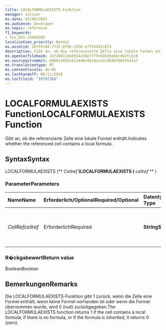 ```yaml
---
title: LOCALFORMULAEXISTS-Funktion
manager: soliver
ms.date: 03/09/2015
ms.audience: Developer
ms.topic: reference
f1_keywords:
- Vis_DSS.chm60105
localization_priority: Normal
ms.assetid: 2b757c8d-7732-0f9b-c836-ef755dd1c673
description: Gibt an, ob die referenzierte Zelle eine lokale Formel enthält.
ms.openlocfilehash: 1b749011de8554cb5b777fe92b20a6bcdb2fcb19
ms.sourcegitcommit: 9d60cd82b5413446e5bc8ace2cd689f683fb41a7
ms.translationtype: MT
ms.contentlocale: de-DE
ms.lasthandoff: 06/11/2018
ms.locfileid: "19797368"
---
```

# <a name="localformulaexists-function"></a><span data-ttu-id="dfc44-103">LOCALFORMULAEXISTS Function</span><span class="sxs-lookup"><span data-stu-id="dfc44-103">LOCALFORMULAEXISTS Function</span></span>

<span data-ttu-id="dfc44-104">Gibt an, ob die referenzierte Zelle eine lokale Formel enthält.</span><span class="sxs-lookup"><span data-stu-id="dfc44-104">Indicates whether the referenced cell contains a local formula.</span></span> 
  
## <a name="syntax"></a><span data-ttu-id="dfc44-105">Syntax</span><span class="sxs-lookup"><span data-stu-id="dfc44-105">Syntax</span></span>

<span data-ttu-id="dfc44-106">LOCALFORMULAEXISTS (** *Cellref* **)</span><span class="sxs-lookup"><span data-stu-id="dfc44-106">LOCALFORMULAEXISTS (** *cellref* ** )</span></span> 
  
### <a name="parameters"></a><span data-ttu-id="dfc44-107">Parameter</span><span class="sxs-lookup"><span data-stu-id="dfc44-107">Parameters</span></span>

|<span data-ttu-id="dfc44-108">**Name**</span><span class="sxs-lookup"><span data-stu-id="dfc44-108">**Name**</span></span>|<span data-ttu-id="dfc44-109">**Erforderlich/Optional**</span><span class="sxs-lookup"><span data-stu-id="dfc44-109">**Required/Optional**</span></span>|<span data-ttu-id="dfc44-110">**Datentyp**</span><span class="sxs-lookup"><span data-stu-id="dfc44-110">**Data Type**</span></span>|<span data-ttu-id="dfc44-111">**Beschreibung**</span><span class="sxs-lookup"><span data-stu-id="dfc44-111">**Description**</span></span>|
|:-----|:-----|:-----|:-----|
| <span data-ttu-id="dfc44-112">_CellRef_</span><span class="sxs-lookup"><span data-stu-id="dfc44-112">_cellref_</span></span> <br/> |<span data-ttu-id="dfc44-113">Erforderlich</span><span class="sxs-lookup"><span data-stu-id="dfc44-113">Required</span></span>  <br/> |<span data-ttu-id="dfc44-114">**String**</span><span class="sxs-lookup"><span data-stu-id="dfc44-114">**String**</span></span> <br/> | <span data-ttu-id="dfc44-115">Die Zelle, die auf das Vorhandensein einer Formel überprüft werden soll.</span><span class="sxs-lookup"><span data-stu-id="dfc44-115">The cell that you want to check for the presence of a formula.</span></span>  <br/> |
   
### <a name="return-value"></a><span data-ttu-id="dfc44-116">R�ckgabewert</span><span class="sxs-lookup"><span data-stu-id="dfc44-116">Return value</span></span>

<span data-ttu-id="dfc44-117">Boolean</span><span class="sxs-lookup"><span data-stu-id="dfc44-117">Boolean</span></span>
  
## <a name="remarks"></a><span data-ttu-id="dfc44-118">Bemerkungen</span><span class="sxs-lookup"><span data-stu-id="dfc44-118">Remarks</span></span>

<span data-ttu-id="dfc44-119">Die LOCALFORMULAEXISTS-Funktion gibt 1 zurück, wenn die Zelle eine Formel enthält; wenn keine Formel vorhanden ist oder wenn die Formel übernommen wurde, wird 0 (null) zurückgegeben.</span><span class="sxs-lookup"><span data-stu-id="dfc44-119">The LOCALFORMULAEXISTS function returns 1 if the cell contains a local formula; if there is no formula, or if the formula is inherited, it returns 0 (zero).</span></span> 
  

